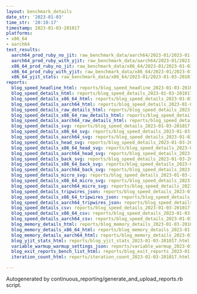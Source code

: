 ```yaml
---
layout: benchmark_details
date_str: '2023-01-03'
time_str: '20:10:17'
timestamp: 2023-01-03-201017
platforms:
- x86_64
- aarch64
test_results:
  aarch64_prod_ruby_no_jit: raw_benchmark_data/aarch64/2023-01/2023-01-03-201017_basic_benchmark_aarch64_prod_ruby_no_jit.json
  aarch64_prod_ruby_with_yjit: raw_benchmark_data/aarch64/2023-01/2023-01-03-201017_basic_benchmark_aarch64_prod_ruby_with_yjit.json
  x86_64_prod_ruby_no_jit: raw_benchmark_data/x86_64/2023-01/2023-01-03-201017_basic_benchmark_x86_64_prod_ruby_no_jit.json
  x86_64_prod_ruby_with_yjit: raw_benchmark_data/x86_64/2023-01/2023-01-03-201017_basic_benchmark_x86_64_prod_ruby_with_yjit.json
  x86_64_yjit_stats: raw_benchmark_data/x86_64/2023-01/2023-01-03-201017_basic_benchmark_x86_64_yjit_stats.json
reports:
  blog_speed_headline_html: reports/blog_speed_headline_2023-01-03-201017.html
  blog_speed_details_html: reports/blog_speed_details_2023-01-03-201017.html
  blog_speed_details_x86_64_html: reports/blog_speed_details_2023-01-03-201017.x86_64.html
  blog_speed_details_aarch64_html: reports/blog_speed_details_2023-01-03-201017.aarch64.html
  blog_speed_details_raw_details_html: reports/blog_speed_details_2023-01-03-201017.raw_details.html
  blog_speed_details_x86_64_raw_details_html: reports/blog_speed_details_2023-01-03-201017.x86_64.raw_details.html
  blog_speed_details_aarch64_raw_details_html: reports/blog_speed_details_2023-01-03-201017.aarch64.raw_details.html
  blog_speed_details_svg: reports/blog_speed_details_2023-01-03-201017.svg
  blog_speed_details_x86_64_svg: reports/blog_speed_details_2023-01-03-201017.x86_64.svg
  blog_speed_details_aarch64_svg: reports/blog_speed_details_2023-01-03-201017.aarch64.svg
  blog_speed_details_head_svg: reports/blog_speed_details_2023-01-03-201017.head.svg
  blog_speed_details_x86_64_head_svg: reports/blog_speed_details_2023-01-03-201017.x86_64.head.svg
  blog_speed_details_aarch64_head_svg: reports/blog_speed_details_2023-01-03-201017.aarch64.head.svg
  blog_speed_details_back_svg: reports/blog_speed_details_2023-01-03-201017.back.svg
  blog_speed_details_x86_64_back_svg: reports/blog_speed_details_2023-01-03-201017.x86_64.back.svg
  blog_speed_details_aarch64_back_svg: reports/blog_speed_details_2023-01-03-201017.aarch64.back.svg
  blog_speed_details_micro_svg: reports/blog_speed_details_2023-01-03-201017.micro.svg
  blog_speed_details_x86_64_micro_svg: reports/blog_speed_details_2023-01-03-201017.x86_64.micro.svg
  blog_speed_details_aarch64_micro_svg: reports/blog_speed_details_2023-01-03-201017.aarch64.micro.svg
  blog_speed_details_tripwires_json: reports/blog_speed_details_2023-01-03-201017.tripwires.json
  blog_speed_details_x86_64_tripwires_json: reports/blog_speed_details_2023-01-03-201017.x86_64.tripwires.json
  blog_speed_details_aarch64_tripwires_json: reports/blog_speed_details_2023-01-03-201017.aarch64.tripwires.json
  blog_speed_details_csv: reports/blog_speed_details_2023-01-03-201017.csv
  blog_speed_details_x86_64_csv: reports/blog_speed_details_2023-01-03-201017.x86_64.csv
  blog_speed_details_aarch64_csv: reports/blog_speed_details_2023-01-03-201017.aarch64.csv
  blog_memory_details_html: reports/blog_memory_details_2023-01-03-201017.html
  blog_memory_details_x86_64_html: reports/blog_memory_details_2023-01-03-201017.x86_64.html
  blog_memory_details_aarch64_html: reports/blog_memory_details_2023-01-03-201017.aarch64.html
  blog_yjit_stats_html: reports/blog_yjit_stats_2023-01-03-201017.html
  variable_warmup_warmup_settings_json: reports/variable_warmup_2023-01-03-201017.warmup_settings.json
  blog_exit_reports_bench_list_html: reports/blog_exit_reports_2023-01-03-201017.bench_list.html
  iteration_count_html: reports/iteration_count_2023-01-03-201017.html

---
```

Autogenerated by continuous_reporting/generate_and_upload_reports.rb script.

